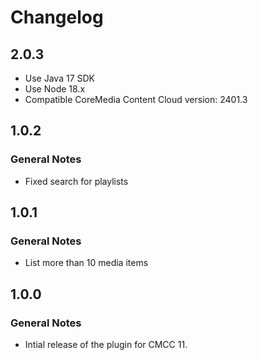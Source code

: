 Changelog
================================================================================

2.0.3
--------------------------------------------------------------------------------

* Use Java 17 SDK
* Use Node 18.x
* Compatible CoreMedia Content Cloud version: 2401.3

1.0.2
--------------------------------------------------------------------------------

### General Notes

* Fixed search for playlists

1.0.1
--------------------------------------------------------------------------------

### General Notes

* List more than 10 media items

1.0.0
--------------------------------------------------------------------------------

### General Notes

* Intial release of the plugin for CMCC 11.
